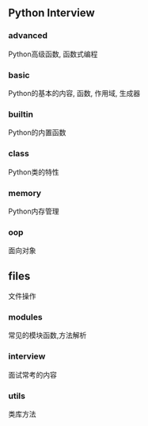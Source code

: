 ## Python Interview

### advanced
Python高级函数, 函数式编程

### basic
Python的基本的内容, 函数, 作用域, 生成器

### builtin
Python的内置函数

### class
Python类的特性

### memory
Python内存管理

### oop
面向对象

## files
文件操作

### modules
常见的模块函数,方法解析

### interview
面试常考的内容

### utils
类库方法
